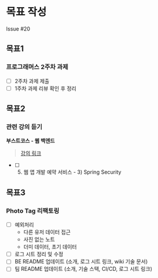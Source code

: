 # 목표 작성
Issue #20

## 목표1
### 프로그래머스 2주차 과제
- [ ] 2주차 과제 제출
- [ ] 1주차 과제 리뷰 확인 후 정리

## 목표2
### 관련 강의 듣기
**부스트코스 - 웹 백엔드**
> [강의 링크](https://www.boostcourse.org/web326/joinLectures/28762)
- [ ] 5. 웹 앱 개발 예약 서비스 - 3) Spring Security

## 목표3
### Photo Tag 리팩토링
- [ ] 예외처리
    - 다른 유저 데이터 접근
    - 사진 없는 노트
    - 더미 데이터, 초기 데이터
- [ ] 로그 시트 정리 및 수정
- [ ] BE README 업데이트 (소개, 로그 시트 링크, wiki 기술 문서)
- [ ] 팀 README 업데이트 (소개, 기술 스택, CI/CD, 로그 시트 링크)